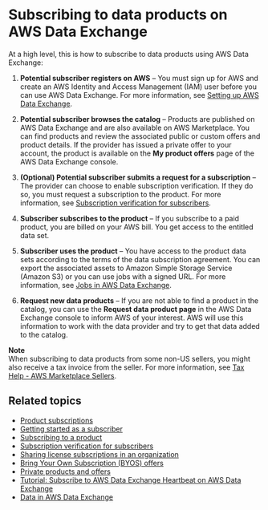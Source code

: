 # Subscribing to data products on AWS Data Exchange<a name="subscribe-to-data-sets"></a>

At a high level, this is how to subscribe to data products using AWS Data Exchange:

1. **Potential subscriber registers on AWS** – You must sign up for AWS and create an AWS Identity and Access Management \(IAM\) user before you can use AWS Data Exchange\. For more information, see [Setting up AWS Data Exchange](setting-up.md)\.

1. **Potential subscriber browses the catalog** – Products are published on AWS Data Exchange and are also available on AWS Marketplace\. You can find products and review the associated public or custom offers and product details\. If the provider has issued a private offer to your account, the product is available on the **My product offers** page of the AWS Data Exchange console\. 

1. **\(Optional\) Potential subscriber submits a request for a subscription** – The provider can choose to enable subscription verification\. If they do so, you must request a subscription to the product\. For more information, see [Subscription verification for subscribers](subscription-verification-sub.md)\.

1. **Subscriber subscribes to the product** – If you subscribe to a paid product, you are billed on your AWS bill\. You get access to the entitled data set\. 

1. **Subscriber uses the product** – You have access to the product data sets according to the terms of the data subscription agreement\. You can export the associated assets to Amazon Simple Storage Service \(Amazon S3\) or you can use jobs with a signed URL\. For more information, see [Jobs in AWS Data Exchange](jobs.md)\.

1. **Request new data products** – If you are not able to find a product in the catalog, you can use the **Request data product page** in the AWS Data Exchange console to inform AWS of your interest\. AWS will use this information to work with the data provider and try to get that data added to the catalog\.

**Note**  
When subscribing to data products from some non\-US sellers, you might also receive a tax invoice from the seller\. For more information, see [Tax Help \- AWS Marketplace Sellers](http://aws.amazon.com/tax-help/marketplace/)\.

## Related topics<a name="related-topics-subscribers"></a>
+ [Product subscriptions](product-subscriptions.md)
+ [Getting started as a subscriber](subscriber-getting-started.md)
+ [Subscribing to a product](subscribing-to-product.md)
+ [Subscription verification for subscribers](subscription-verification-sub.md)
+ [Sharing license subscriptions in an organization](organizations-sharing.md)
+ [Bring Your Own Subscription \(BYOS\) offers ](subscribe-to-byos-offer.md)
+ [Private products and offers ](subscribe-to-private-offer.md)
+ [Tutorial: Subscribe to AWS Data Exchange Heartbeat on AWS Data Exchange](heartbeat.md)
+ [Data in AWS Data Exchange](data-sets.md)